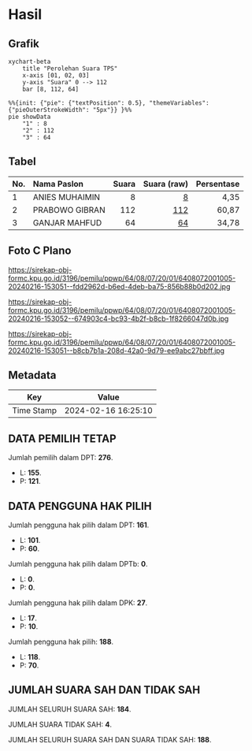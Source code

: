 # Hasil

## Grafik

```mermaid
xychart-beta
    title "Perolehan Suara TPS"
    x-axis [01, 02, 03]
    y-axis "Suara" 0 --> 112
    bar [8, 112, 64]
```

```mermaid
%%{init: {"pie": {"textPosition": 0.5}, "themeVariables": {"pieOuterStrokeWidth": "5px"}} }%%
pie showData
    "1" : 8
    "2" : 112
    "3" : 64
```

## Tabel

| No. | Nama Paslon    | Suara | Suara (raw) | Persentase |
|:--- |:-------------- | -----:| -----------:| ----------:|
| 1   | ANIES MUHAIMIN | 8     | [8][p-1]    | 4,35       |
| 2   | PRABOWO GIBRAN | 112   | [112][p-2]  | 60,87      |
| 3   | GANJAR MAHFUD  | 64    | [64][p-3]   | 34,78      |


[p-1]: https://github.com/gigit-pemilu/pemilu-2024-64-kalimantan-timur/blob/main/pilpres/hitung-suara/sub/64-kalimantan-timur/sub/08-kutai-timur/sub/07-telen/sub/2001-marah-haloq/sub/005-tps/sub/paslon-1.txt
[p-2]: https://github.com/gigit-pemilu/pemilu-2024-64-kalimantan-timur/blob/main/pilpres/hitung-suara/sub/64-kalimantan-timur/sub/08-kutai-timur/sub/07-telen/sub/2001-marah-haloq/sub/005-tps/sub/paslon-2.txt
[p-3]: https://github.com/gigit-pemilu/pemilu-2024-64-kalimantan-timur/blob/main/pilpres/hitung-suara/sub/64-kalimantan-timur/sub/08-kutai-timur/sub/07-telen/sub/2001-marah-haloq/sub/005-tps/sub/paslon-3.txt

## Foto C Plano

https://sirekap-obj-formc.kpu.go.id/3196/pemilu/ppwp/64/08/07/20/01/6408072001005-20240216-153051--fdd2962d-b6ed-4deb-ba75-856b88b0d202.jpg

https://sirekap-obj-formc.kpu.go.id/3196/pemilu/ppwp/64/08/07/20/01/6408072001005-20240216-153052--674903c4-bc93-4b2f-b8cb-1f8266047d0b.jpg

https://sirekap-obj-formc.kpu.go.id/3196/pemilu/ppwp/64/08/07/20/01/6408072001005-20240216-153051--b8cb7b1a-208d-42a0-9d79-ee9abc27bbff.jpg


## Metadata

| Key        | Value               |
| ---------- | ------------------- |
| Time Stamp | 2024-02-16 16:25:10 |


## DATA PEMILIH TETAP

Jumlah pemilih dalam DPT: **276**.
 * L: **155**.
 * P: **121**.

## DATA PENGGUNA HAK PILIH

Jumlah pengguna hak pilih dalam DPT: **161**.
 * L: **101**.
 * P: **60**.

Jumlah pengguna hak pilih dalam DPTb: **0**.
 * L: **0**.
 * P: **0**.

Jumlah pengguna hak pilih dalam DPK: **27**.
 * L: **17**.
 * P: **10**.

Jumlah pengguna hak pilih: **188**.
 * L: **118**.
 * P: **70**.

## JUMLAH SUARA SAH DAN TIDAK SAH

JUMLAH SELURUH SUARA SAH: **184**.

JUMLAH SUARA TIDAK SAH: **4**.

JUMLAH SELURUH SUARA SAH DAN SUARA TIDAK SAH: **188**.


